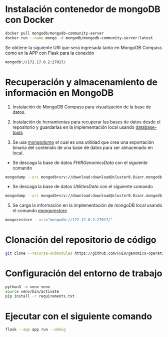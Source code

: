# Instalación contenedor de mongoDB con Docker
```bash
docker pull mongodb/mongodb-community-server
docker run --name mongo -d mongodb/mongodb-community-server:latest
```
Se obtiene la siguiente URI que será ingresada tanto en MongoDB Compass como en la APP con Flask para la conexión
```bash
mongodb://172.17.0.2:27017/
```

# Recuperación y almacenamiento de información en MongoDB
1. Instalación de MongoDB Compass para visualización de la base de datos.
2. Instalación de herramientas para recuperar las bases de datos desde el repositorio y guardarlas en la implementación local usando [database-tools](https://www.mongodb.com/docs/database-tools/installation/installation-linux/)

3. Se usa [mongodump](https://www.mongodb.com/docs/database-tools/mongodump/) el cual es una utilidad que crea una exportación binaria del contenido de una base de datos para ser almacenado en local.
* Se descaga la base de datos *FHIRGenomicsData* con el siguiente comando
```bash
mongodump --uri mongodb+srv://download:download@cluster0.8ianr.mongodb.net/FHIRGenomicsData
```

* Se descaga la base de datos *UtilitiesData* con el siguiente comando
```bash
mongodump --uri mongodb+srv://download:download@cluster0.8ianr.mongodb.net/UtilitiesData
```

5. Se carga la información en la implementación de mongoDB local usando el comando [mongorestore](https://www.mongodb.com/docs/database-tools/mongorestore/)

```bash
mongorestore --uri="mongodb://172.17.0.2:27017/"
```

# Clonación del repositorio de código
```bash
git clone --recurse-submodules https://github.com/FHIR/genomics-operations.git
```

# Configuración del entorno de trabajo
```bash
python3 -m venv venv
source venv/bin/activate
pip install -r requirements.txt
```

# Ejecutar con el siguiente comando
```bash
flask --app app run --debug
```